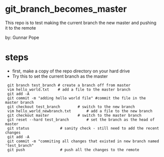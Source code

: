 
# git_branch_becomes_master
This repo is to test making the current branch the new master and pushing it to the remote

by: Gunnar Pope 

# steps
* first, make a copy of the repo directory on your hard drive
* Try this to set the current branch as the master

```
 git branch test_branch # create a branch off from master
 vim hello_world.txt    # add a file to the master branch
 git add -A
 git commit -m "adding hello world file" #commit the file in the master branch
 git checkout test_branch		 # switch to the new branch
 vim hello_world_newbranch.txt		 # add a file to the new branch
 git checkout master			 # switch to the master branch
 git reset --hard test_branch		 # set the branch as the head of master
 git status				 # sanity check - still need to add the recent changes
 git add -A
 git commit -m "commiting all changes that existed in new branch named 'test_branch"
 git push				 # push all the changes to the remote

```

